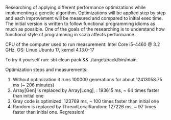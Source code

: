 Researching of applying different performance optimizations while implementing a genetic algorithm. 
Optimizations will be applied step by step and each improvement will be measured and compared to initial exec time.
The initial version is written to follow functional programming idioms as much as possible. 
One of the goals of the researching is to understand how functional style of programming in scala affects performance. 

CPU of the computer used to run measurement: Intel Core i5-4460 @ 3.2 GHz.
OS: Linux Ubuntu 17, kernel 4.13.0-17

To try it yourself run: sbt clean pack && ./target/pack/bin/main.

Optimization steps and measurements: 

1. Without optimization it runs 100000 generations for about 12413058.75 ms (~ 206 minutes)
2. Array[Gen] is replaced by Array[Long], : 193615 ms, ~ 64 times faster than initial one
3. Gray code is optimized: 123769 ms, ~ 100 times faster than initial one
4. Random is replaced by ThreadLocalRandom: 127226 ms, ~ 97 times faster than initial one. Regression!

